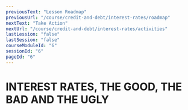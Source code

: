 ```yaml
---
previousText: "Lesson Roadmap"
previousUrl: "/course/credit-and-debt/interest-rates/roadmap"
nextText: "Take Action"
nextUrl: "/course/credit-and-debt/interest-rates/activities"
lastLession: "false"
lastSession: "false"
courseModuleId: "6"
sessionId: "6"
pageId: "6"
---
```



# INTEREST RATES, THE GOOD, THE BAD AND THE UGLY

<sparkle-youtube src="https://www.youtube.com/watch?v=OSthBYpY5_U"></sparkle-youtube>
